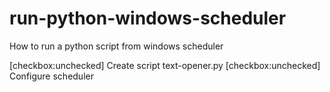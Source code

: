 # run-python-windows-scheduler

How to run a python script from windows scheduler

[checkbox:unchecked] Create script text-opener.py
[checkbox:unchecked] Configure scheduler
